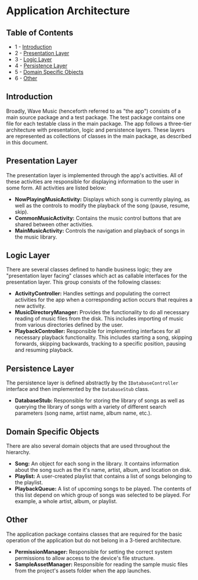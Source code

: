 # Application Architecture

## Table of Contents

* 1 - [Introduction](ARCHITECTURE.md/#introduction)
* 2 - [Presentation Layer](ARCHITECTURE.md/#presentation-layer)
* 3 - [Logic Layer](ARCHITECTURE.md/#logic-layer)
* 4 - [Persistence Layer](ARCHITECTURE.md/#persistence-layer)
* 5 - [Domain Specific Objects](ARCHITECTURE.md/#domain-specific-objects)
* 6 - [Other](ARCHITECTURE.md/#other)

## Introduction

Broadly, Wave Music (henceforth referred to as "the app") consists of a main source package and a test package. The test package contains one file for each testable class in the main package. The app follows a three-tier architecture with presentation, logic and persistence layers. These layers are represented as collections of classes in the main package, as described in this document.

## Presentation Layer

The presentation layer is implemented through the app's activities. All of these activities are responsible for displaying information to the user in some form. All activities are listed below:

* **NowPlayingMusicActivity:** Displays which song is currently playing, as well as the controls to modify the playback of the song (pause, resume, skip).
* **CommonMusicActivity:** Contains the music control buttons that are shared between other activities.
* **MainMusicActivity:** Controls the navigation and playback of songs in the music library.

## Logic Layer

There are several classes defined to handle business logic; they are "presentation layer facing" classes which act as callable interfaces for the presentation layer. This group consists of the following classes:

* **ActivityController:** Handles settings and populating the correct activities for the app when a corresponding action occurs that requires a new activity.
* **MusicDirectoryManager:** Provides the functionality to do all necessary reading of music files from the disk. This includes importing of music from various directories defined by the user.
* **PlaybackController:** Responsible for implementing interfaces for all necessary playback functionality. This includes starting a song, skipping forwards, skipping backwards, tracking to a specific position, pausing and resuming playback.

## Persistence Layer

The persistence layer is defined abstractly by the `IDatabaseController` interface and then implemented by the `DatabaseStub` class.

* **DatabaseStub:** Responsible for storing the library of songs as well as querying the library of songs with a variety of different search parameters (song name, artist name, album name, etc.).

## Domain Specific Objects

There are also several domain objects that are used throughout the hierarchy.

* **Song:** An object for each song in the library. It contains information about the song such as the it's name, artist, album, and location on disk.
* **Playlist:** A user-created playlist that contains a list of songs belonging to the playlist.
* **PlaybackQueue:** A list of upcoming songs to be played. The contents of this list depend on which group of songs was selected to be played. For example, a whole artist, album, or playlist.

## Other

The application package contains classes that are required for the basic operation of the application but do not belong in a 3-tiered architecture.

* **PermissionManager:** Responsible for setting the correct system permissions to allow access to the device's file structure.
* **SampleAssetManager:** Responsible for reading the sample music files from the project's assets folder when the app launches.
